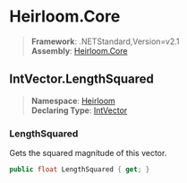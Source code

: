 # Heirloom.Core

> **Framework**: .NETStandard,Version=v2.1  
> **Assembly**: [Heirloom.Core][0]  

## IntVector.LengthSquared

> **Namespace**: [Heirloom][0]  
> **Declaring Type**: [IntVector][1]  

### LengthSquared

Gets the squared magnitude of this vector.

```cs
public float LengthSquared { get; }
```

[0]: ../../../Heirloom.Core.md
[1]: ../IntVector.md
